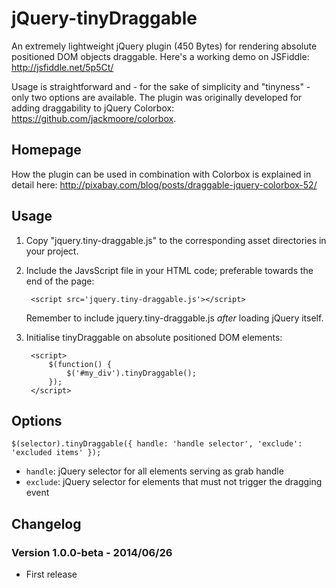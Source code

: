 jQuery-tinyDraggable
====================

An extremely lightweight jQuery plugin (450 Bytes) for rendering absolute positioned DOM objects draggable. Here's a working demo on JSFiddle: http://jsfiddle.net/5p5Ct/

Usage is straightforward and - for the sake of simplicity and "tinyness" - only two options are available. The plugin was originally developed for adding draggability to jQuery Colorbox: https://github.com/jackmoore/colorbox.

## Homepage

How the plugin can be used in combination with Colorbox is explained in detail here:
http://pixabay.com/blog/posts/draggable-jquery-colorbox-52/

## Usage

1. Copy "jquery.tiny-draggable.js" to the corresponding asset directories in your project.

2. Include the JavsScript file in your HTML code; preferable towards the end of the page:

        <script src='jquery.tiny-draggable.js'></script>

   Remember to include jquery.tiny-draggable.js *after* loading jQuery itself.

3. Initialise tinyDraggable on absolute positioned DOM elements:

        <script>
            $(function() {
                $('#my_div').tinyDraggable();
            });
        </script>

## Options

    $(selector).tinyDraggable({ handle: 'handle selector', 'exclude': 'excluded items' });

* `handle`: jQuery selector for all elements serving as grab handle
* `exclude`: jQuery selector for elements that must not trigger the dragging event

## Changelog

### Version 1.0.0-beta - 2014/06/26

* First release
